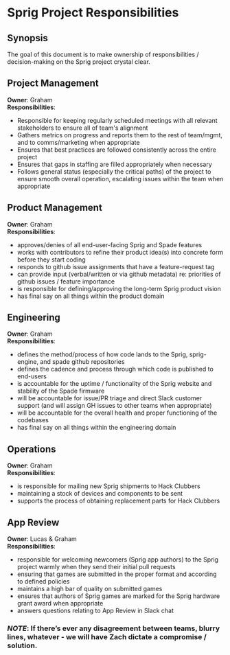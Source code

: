 # Sprig Project Responsibilities

## Synopsis
The goal of this document is to make ownership of responsibilities / decision-making on the Sprig project crystal clear.

## Project Management
**Owner**: Graham\
**Responsibilities**:
* Responsible for keeping regularly scheduled meetings with all relevant stakeholders to ensure all of team's alignment
* Gathers metrics on progress and reports them to the rest of team/mgmt, and to comms/marketing when appropriate
* Ensures that best practices are followed consistently across the entire project
* Ensures that gaps in staffing are filled appropriately when necessary
* Follows general status (especially the critical paths) of the project to ensure smooth overall operation, escalating issues within the team when appropriate


## Product Management
**Owner**: Graham\
**Responsibilities**:
* approves/denies of all end-user-facing Sprig and Spade features
* works with contributors to refine their product idea(s) into concrete form before they start coding
* responds to github issue assignments that have a feature-request tag
* can provide input (verbal/written or via github metadata) re: priorities of github issues / feature importance
* is responsible for defining/approving the long-term Sprig product vision
* has final say on all things within the product domain

## Engineering
**Owner**: Graham\
**Responsibilities**:
* defines the method/process of how code lands to the Sprig, sprig-engine, and spade github repositories
* defines the cadence and process through which code is published to end-users
* is accountable for the uptime / functionality of the Sprig website and stability of the Spade firmware
* will be accountable for issue/PR triage and direct Slack customer support (and will assign GH issues to other teams when appropriate)
* will be accountable for the overall health and proper functioning of the codebases
* has final say on all things within the engineering domain

## Operations
**Owner**: Graham\
**Responsibilities**:
* is responsible for mailing new Sprig shipments to Hack Clubbers
* maintaining a stock of devices and components to be sent
* supports the process of obtaining replacement parts for Hack Clubbers

## App Review
**Owner**: Lucas & Graham\
**Responsibilities**:
* responsible for welcoming newcomers (Sprig app authors) to the Sprig project warmly when they send their initial pull requests
* ensuring that games are submitted in the proper format and according to defined policies
* maintains a high bar of quality on submitted games
* ensures that authors of Sprig games are marked for the Sprig hardware grant award when appropriate
* answers questions relating to App Review in Slack chat


### ***NOTE***:  If there’s ever any disagreement between teams, blurry lines, whatever - we will have Zach dictate a compromise / solution.
